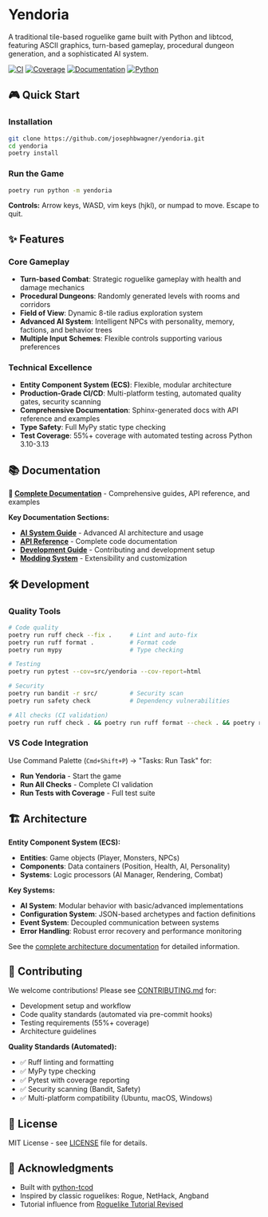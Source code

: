 # Yendoria

A traditional tile-based roguelike game built with Python and libtcod, featuring ASCII graphics, turn-based gameplay, procedural dungeon generation, and a sophisticated AI system.

[![CI](https://github.com/josephbwagner/yendoria/workflows/CI/badge.svg)](https://github.com/josephbwagner/yendoria/actions)
[![Coverage](https://codecov.io/gh/josephbwagner/yendoria/graph/badge.svg)](https://codecov.io/gh/josephbwagner/yendoria)
[![Documentation](https://img.shields.io/badge/docs-sphinx-blue.svg)](https://josephbwagner.github.io/yendoria/)
[![Python](https://img.shields.io/badge/python-3.10%2B-blue.svg)](https://www.python.org/downloads/)

## 🎮 Quick Start

### Installation
```bash
git clone https://github.com/josephbwagner/yendoria.git
cd yendoria
poetry install
```

### Run the Game
```bash
poetry run python -m yendoria
```

**Controls:** Arrow keys, WASD, vim keys (hjkl), or numpad to move. Escape to quit.

## ✨ Features

### Core Gameplay
- **Turn-based Combat**: Strategic roguelike gameplay with health and damage mechanics
- **Procedural Dungeons**: Randomly generated levels with rooms and corridors
- **Field of View**: Dynamic 8-tile radius exploration system
- **Advanced AI System**: Intelligent NPCs with personality, memory, factions, and behavior trees
- **Multiple Input Schemes**: Flexible controls supporting various preferences

### Technical Excellence
- **Entity Component System (ECS)**: Flexible, modular architecture
- **Production-Grade CI/CD**: Multi-platform testing, automated quality gates, security scanning
- **Comprehensive Documentation**: Sphinx-generated docs with API reference and examples
- **Type Safety**: Full MyPy static type checking
- **Test Coverage**: 55%+ coverage with automated testing across Python 3.10-3.13

## 📚 Documentation

**📖 [Complete Documentation](https://josephbwagner.github.io/yendoria/)** - Comprehensive guides, API reference, and examples

**Key Documentation Sections:**
- **[AI System Guide](docs/ai_overview.rst)** - Advanced AI architecture and usage
- **[API Reference](docs/api.rst)** - Complete code documentation
- **[Development Guide](CONTRIBUTING.md)** - Contributing and development setup
- **[Modding System](docs/modding.rst)** - Extensibility and customization

## 🛠️ Development

### Quality Tools
```bash
# Code quality
poetry run ruff check --fix .     # Lint and auto-fix
poetry run ruff format .          # Format code
poetry run mypy                   # Type checking

# Testing
poetry run pytest --cov=src/yendoria --cov-report=html

# Security
poetry run bandit -r src/         # Security scan
poetry run safety check           # Dependency vulnerabilities

# All checks (CI validation)
poetry run ruff check . && poetry run ruff format --check . && poetry run mypy && poetry run pytest --cov=src/yendoria --cov-fail-under=55
```

### VS Code Integration
Use Command Palette (`Cmd+Shift+P`) → "Tasks: Run Task" for:
- **Run Yendoria** - Start the game
- **Run All Checks** - Complete CI validation
- **Run Tests with Coverage** - Full test suite

## 🏗️ Architecture

**Entity Component System (ECS):**
- **Entities**: Game objects (Player, Monsters, NPCs)
- **Components**: Data containers (Position, Health, AI, Personality)
- **Systems**: Logic processors (AI Manager, Rendering, Combat)

**Key Systems:**
- **AI System**: Modular behavior with basic/advanced implementations
- **Configuration System**: JSON-based archetypes and faction definitions
- **Event System**: Decoupled communication between systems
- **Error Handling**: Robust error recovery and performance monitoring

See the [complete architecture documentation](https://josephbwagner.github.io/yendoria/) for detailed information.

## 🤝 Contributing

We welcome contributions! Please see [CONTRIBUTING.md](CONTRIBUTING.md) for:
- Development setup and workflow
- Code quality standards (automated via pre-commit hooks)
- Testing requirements (55%+ coverage)
- Architecture guidelines

**Quality Standards (Automated):**
- ✅ Ruff linting and formatting
- ✅ MyPy type checking
- ✅ Pytest with coverage reporting
- ✅ Security scanning (Bandit, Safety)
- ✅ Multi-platform compatibility (Ubuntu, macOS, Windows)

## 📄 License

MIT License - see [LICENSE](LICENSE) file for details.

## 🙏 Acknowledgments

- Built with [python-tcod](https://github.com/libtcod/python-tcod)
- Inspired by classic roguelikes: Rogue, NetHack, Angband
- Tutorial influence from [Roguelike Tutorial Revised](http://rogueliketutorials.com/)
